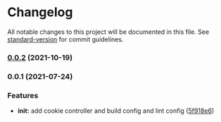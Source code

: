 # Changelog

All notable changes to this project will be documented in this file. See [standard-version](https://github.com/conventional-changelog/standard-version) for commit guidelines.

### [0.0.2](https://github.com/BataevDaniil/cookie-baker/compare/v0.0.1...v0.0.2) (2021-10-19)

### 0.0.1 (2021-07-24)

### Features

- **init:** add cookie controller and build config and lint config ([5f918e6](https://github.com/BataevDaniil/cookie-baker/commit/5f918e63f5e5cd2fadde0dafbe67f70658739481))
